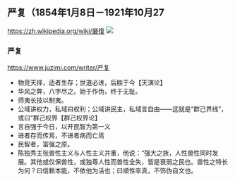 ## 严复（1854年1月8日－1921年10月27
https://zh.wikipedia.org/wiki/嚴復
![](https://upload.wikimedia.org/wikipedia/commons/2/23/Ngieng_Hok.JPG)
### 严复
https://www.juzimi.com/writer/严复
- 物竞天择，适者生存；世道必进，后胜于今【天演论】
- 华风之弊，八字尽之。始于作伪，终于无耻。
- 师夷长技以制夷。
- 公域讲权力，私域曰权利；公域讲民主，私域言自由——这就是“群己界线”，或曰“群己权界【群己权界论】
- 言自强于今日，以开民智为第一义
- 进者存而传焉，不进者病而亡焉
- 民智者，富强之原。
- 陈独秀主张兽性主义与人性主义并重，他说：“强大之族，人性兽性同时发展。其他或仅保兽性，或独尊人性而兽性全失，皆是衰弱之民也。兽性之特长为何？曰信赖本能，不依他为活也；曰顺性率真，不饰伪自文也。